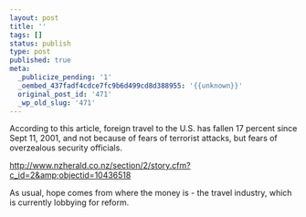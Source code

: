 ```yaml
---
layout: post
title: ''
tags: []
status: publish
type: post
published: true
meta:
  _publicize_pending: '1'
  _oembed_437fadf4cdce7fc9b6d499cd8d388955: '{{unknown}}'
  original_post_id: '471'
  _wp_old_slug: '471'
---
```

According to this article, foreign travel to the U.S. has fallen 17 percent since Sept 11, 2001, and not because of fears of terrorist attacks, but fears of overzealous security officials.

http://www.nzherald.co.nz/section/2/story.cfm?c_id=2&amp;objectid=10436518

As usual, hope comes from where the money is - the travel industry, which is currently lobbying for reform.
